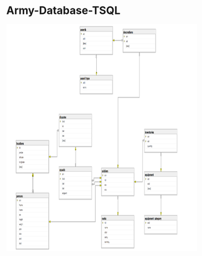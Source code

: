 # Army-Database-TSQL

<img src="https://raw.githubusercontent.com/davidcristian/Army-Database-TSQL/master/diagram.png" alt="The diagram for the Army database." width="1000" height="600" />
